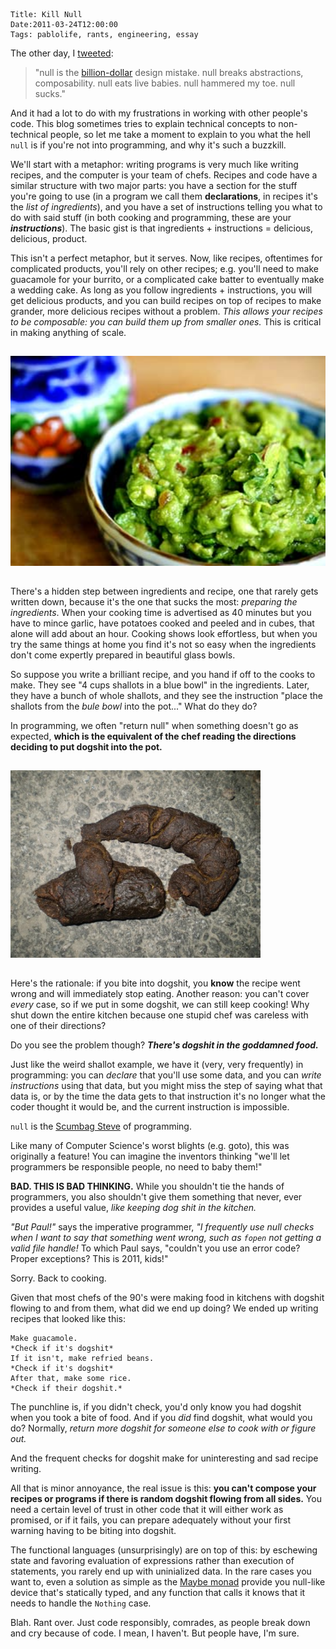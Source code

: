     Title: Kill Null
    Date:2011-03-24T12:00:00
    Tags: pablolife, rants, engineering, essay

The other day, I
[tweeted][1]:

> "null is the [billion-dollar][2] design mistake. null breaks abstractions,
> composability. null eats live babies. null hammered my toe. null sucks."

And it had a lot to do with my frustrations in working with other people's code.
This blog sometimes tries to explain technical concepts to non-technical people,
so let me take a moment to explain to you what the hell `null` is if you're not
into programming, and why it's such a buzzkill.

We'll start with a metaphor: writing programs is very much like writing recipes,
and the computer is your team of chefs.  Recipes and code have a similar
structure with two major parts: you have a section for the stuff you're going to
use (in a program we call them **declarations**, in recipes it's the *list of
ingredients*), and you have a set of instructions telling you what to do with
said stuff (in both cooking and programming, these are your _**instructions**_).
The basic gist is that ingredients + instructions = delicious, delicious,
product.

This isn't a perfect metaphor, but it serves. Now, like recipes, oftentimes for
complicated products, you'll rely on other recipes; e.g. you'll need to make
guacamole for your burrito, or a complicated cake batter to eventually make a
wedding cake. As long as you follow ingredients + instructions, you will get
delicious products, and you can build recipes on top of recipes to make grander,
more delicious recipes without a problem. *This allows your recipes to be
composable: you can build them up from smaller ones.*  This is critical in
making anything of scale.

<img src="/img/2011/03/guacamole.jpg" style="margin: 15px auto; width: 538px;" alt="Delicious, fresh guacamole" />

There's a hidden step between ingredients and recipe, one that rarely gets
written down, because it's the one that sucks the most: *preparing the
ingredients*.  When your cooking time is advertised as 40 minutes but you have
to mince garlic, have potatoes cooked and peeled and in cubes, that alone will
add about an hour.  Cooking shows look effortless, but when you try the same
things at home you find it's not so easy when the ingredients don't come
expertly prepared in beautiful glass bowls.

So suppose you write a brilliant recipe, and you hand if off to the cooks to
make. They see "4 cups shallots in a blue bowl" in the ingredients.  Later,
they have a bunch of whole shallots, and they see the instruction "place the
shallots from the _bule bowl_ into the pot..." What do they do?

In programming, we often "return null" when something doesn't go as expected,
**which is the equivalent of the chef reading the directions deciding to
put dogshit into the pot.**

<img src="/img/2011/03/dogshit.jpg" style="margin: 15px auto; width: 400px;" alt="Dogshit" />

Here's the rationale: if you bite into dogshit, you **know** the recipe went
wrong and will immediately stop eating.  Another reason: you can't cover *every*
case, so if we put in some dogshit, we can still keep cooking! Why shut down the
entire kitchen because one stupid chef was careless with one of their
directions?

Do you see the problem though?  _**There's dogshit in the goddamned food.**_

Just like the weird shallot example, we have it (very, very frequently) in
programming: you can _declare_ that you'll use some data, and you can
_write instructions_ using that data, but you might miss the step of
saying what that data is, or by the time the data gets to that instruction it's
no longer what the coder thought it would be, and the current instruction is
impossible.

`null` is the [Scumbag Steve][4] of programming.

Like many of Computer Science's worst blights (e.g. goto), this was originally a
feature! You can imagine the inventors thinking "we'll let programmers be
responsible people, no need to baby them!"

**BAD. THIS IS BAD THINKING.** While you shouldn't tie the hands of programmers,
you also shouldn't give them something that never, ever provides a useful value,
*like keeping dog shit in the kitchen.*

*"But Paul!"* says the imperative programmer, *"I frequently use null checks
when I want to say that something went wrong, such as `fopen` not getting a
valid file handle!*  To which Paul says, "couldn't you use an error
code?  Proper exceptions?  This is 2011, kids!"

Sorry. Back to cooking.

Given that most chefs of the 90's were making food in kitchens with dogshit
flowing to and from them, what did we end up doing?  We ended up writing recipes
that looked like this:

    Make guacamole.
    *Check if it's dogshit*
    If it isn't, make refried beans.
    *Check if it's dogshit*
    After that, make some rice.
    *Check if their dogshit.*

The punchline is, if you didn't check, you'd only know you had dogshit when you
took a bite of food.  And if you _did_ find dogshit, what would you do?
Normally, _return more dogshit for someone else to cook with or figure out._

And the frequent checks for dogshit make for uninteresting and sad recipe
writing.

All that is minor annoyance, the real issue is this: **you can't compose your
recipes or programs if there is random dogshit flowing from all sides.**  You
need a certain level of trust in other code that it will either work as
promised, or if it fails, you can prepare adequately without your first warning
having to be biting into dogshit.

The functional languages (unsurprisingly) are on top of this: by eschewing state
and favoring evaluation of expressions rather than execution of statements, you
rarely end up with uninialized data. In the rare cases you want to, even a solution
as simple as the [Maybe monad][3] provide you null-like device that's statically
typed, and any function that calls it knows that it needs to handle the
`Nothing` case.

Blah. Rant over. Just code responsibly, comrades, as people break down and cry
because of code. I mean, I haven't. But people have, I'm sure.


   [1]: http://twitter.com/#!/SrPablo/status/50353105128259584
   [2]: http://lambda-the-ultimate.org/node/3186
   [3]: http://www.haskell.org/ghc/docs/7.0.2/html/libraries/base-4.3.1.0/Data-Maybe.html
   [4]: http://knowyourmeme.com/memes/scumbag-steve
